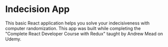 # Indecision App
This basic React application helps you solve your indecisiveness with computer randomization. This app was built while completing the "Complete React Developer Course with Redux" taught by Andrew Mead on Udemy.
